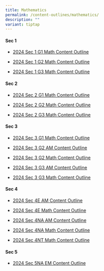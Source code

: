 ```yaml
---
title: Mathematics
permalink: /content-outlines/mathematics/
description: ""
variant: tiptap
---
```

<h4>Sec 1</h4><ul data-tight="true" class="tight"><li><p><a href="/files/Content Outlines for Maths/2024_Sec_1_G1_Math_Content_Outline.pdf" rel="noopener noreferrer nofollow" target="_blank">2024 Sec 1 G1 Math Content Outline</a></p></li><li><p><a href="/files/Content Outlines for Maths/2024_Sec_1_G2_Math_Content_Outline.pdf" rel="noopener noreferrer nofollow" target="_blank">2024 Sec 1 G2 Math Content Outline</a></p></li><li><p><a href="/files/Content Outlines for Maths/2024_Sec_1_G3_Math_Content_Outline.pdf" rel="noopener noreferrer nofollow" target="_blank">2024 Sec 1 G3 Math Content Outline</a></p></li></ul><h4>Sec 2</h4><ul data-tight="true" class="tight"><li><p><a href="/files/Content Outlines for Maths/2024_Sec_2_G1_Math_Content_Outline.pdf" rel="noopener noreferrer nofollow" target="_blank">2024 Sec 2 G1 Math Content Outline</a></p></li><li><p><a href="/files/Content Outlines for Maths/2024_Sec_2_G2_Math_Content_Outline.pdf" rel="noopener noreferrer nofollow" target="_blank">2024 Sec 2 G2 Math Content Outline</a></p></li><li><p><a href="/files/Content Outlines for Maths/2024_Sec_2_G3_Math_Content_Outline.pdf" rel="noopener noreferrer nofollow" target="_blank">2024 Sec 2 G3 Math Content Outline</a></p></li></ul><h4>Sec 3</h4><ul data-tight="true" class="tight"><li><p><a href="/files/Content Outlines for Maths/2024_Sec_3_G1_Math_Content_Outline.pdf" rel="noopener noreferrer nofollow" target="_blank">2024 Sec 3 G1 Math Content Outline</a></p></li><li><p><a href="/files/Content Outlines for Maths/2024_Sec_3_G2_AM_Content_Outline.pdf" rel="noopener noreferrer nofollow" target="_blank">2024 Sec 3 G2 AM Content Outline</a></p></li><li><p><a href="/files/Content Outlines for Maths/2024_Sec_3_G2_Math_Content_Outline.pdf" rel="noopener noreferrer nofollow" target="_blank">2024 Sec 3 G2 Math Content Outline</a></p></li><li><p><a href="/files/Content Outlines for Maths/2024_Sec_3_G3_AM_Content_Outline.pdf" rel="noopener noreferrer nofollow" target="_blank">2024 Sec 3 G3 AM Content Outline</a></p></li><li><p><a href="/files/Content Outlines for Maths/2024_Sec_3_G3_Math_Content_Outline.pdf" rel="noopener noreferrer nofollow" target="_blank">2024 Sec 3 G3 Math Content Outline</a></p></li></ul><h4>Sec 4</h4><ul data-tight="true" class="tight"><li><p><a href="/files/Content Outlines for Maths/2024_Sec_4E_AM_Content_Outline.pdf" rel="noopener noreferrer nofollow" target="_blank">2024 Sec 4E AM Content Outline</a></p></li><li><p><a href="/files/Content Outlines for Maths/2024_Sec_4E_Math_Content_Outline.pdf" rel="noopener noreferrer nofollow" target="_blank">2024 Sec 4E Math Content Outline</a></p></li><li><p><a href="/files/Content Outlines for Maths/2024_Sec_4NA_AM_Content_Outline.pdf" rel="noopener noreferrer nofollow" target="_blank">2024 Sec 4NA AM Content Outline</a></p></li><li><p><a href="/files/Content Outlines for Maths/2024_Sec_4NA_Math_Content_Outline.pdf" rel="noopener noreferrer nofollow" target="_blank">2024 Sec 4NA Math Content Outline</a></p></li><li><p><a href="/files/Content Outlines for Maths/2024_Sec_4NT_Math_Content_Outline.pdf" rel="noopener noreferrer nofollow" target="_blank">2024 Sec 4NT Math Content Outline</a></p></li></ul><h4>Sec 5</h4><ul data-tight="true" class="tight"><li><p><a href="/files/Content Outlines for Maths/2024_Sec_5NA_EM_Content_Outline.pdf" rel="noopener noreferrer nofollow" target="_blank">2024 Sec 5NA EM Content Outline</a></p></li></ul><p></p>